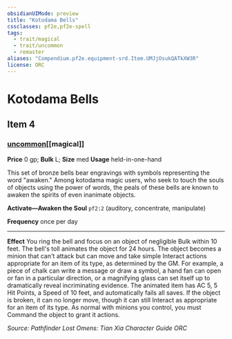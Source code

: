 ```yaml
---
obsidianUIMode: preview
title: "Kotodama Bells"
cssclasses: pf2e,pf2e-spell
tags:
  - trait/magical
  - trait/uncommon
  - remaster
aliases: "Compendium.pf2e.equipment-srd.Item.UMJjOsukQATkXW3R"
license: ORC
---
```

# Kotodama Bells
## Item 4
### [uncommon](uncommon.md "Uncommon Rarity Trait")[[magical]]


**Price** 0 gp; 
**Bulk** L; **Size** med
**Usage** held-in-one-hand

This set of bronze bells bear engravings with symbols representing the word "awaken." Among kotodama magic users, who seek to touch the souls of objects using the power of words, the peals of these bells are known to awaken the spirits of even inanimate objects.

**Activate—Awaken the Soul** `pf2:2` (auditory, concentrate, manipulate)

**Frequency** once per day

* * *

**Effect** You ring the bell and focus on an object of negligible Bulk within 10 feet. The bell's toll animates the object for 24 hours. The object becomes a minion that can't attack but can move and take simple Interact actions appropriate for an item of its type, as determined by the GM. For example, a piece of chalk can write a message or draw a symbol, a hand fan can open or fan in a particular direction, or a magnifying glass can set itself up to dramatically reveal incriminating evidence. The animated item has AC 5, 5 Hit Points, a Speed of 10 feet, and automatically fails all saves. If the object is broken, it can no longer move, though it can still Interact as appropriate for an item of its type. As normal with minions you control, you must Command the object to grant it actions.

*Source: Pathfinder Lost Omens: Tian Xia Character Guide*
*ORC*